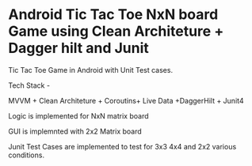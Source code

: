 # Android Tic Tac Toe NxN board Game using Clean Architeture + Dagger hilt and Junit
Tic Tac Toe Game in Android with Unit Test cases.

Tech Stack - 

MVVM + Clean Architeture + Coroutins+ Live Data +DaggerHilt + Junit4 


Logic is implemented for NxN matrix board


GUI is implemnted with 2x2 Matrix board


Junit Test Cases are implemented to test for 3x3 4x4 and 2x2 various conditions.


